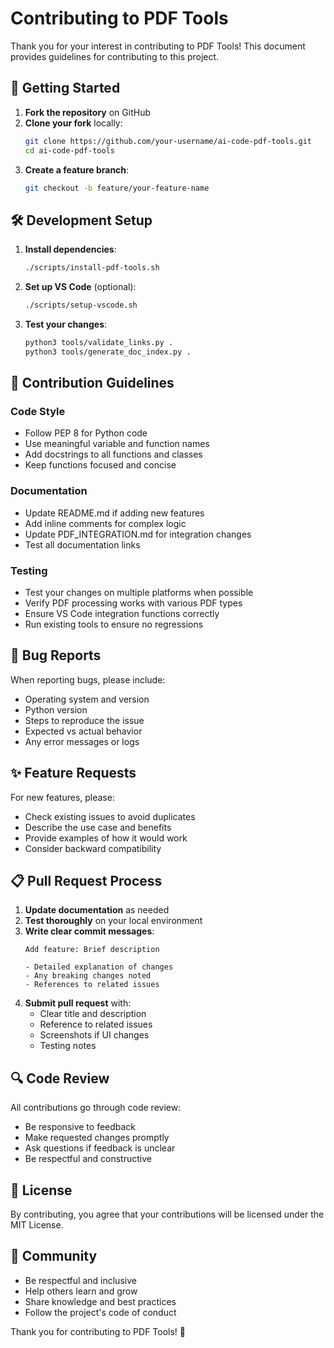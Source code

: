 # Contributing to PDF Tools

Thank you for your interest in contributing to PDF Tools! This document provides guidelines for contributing to this project.

## 🚀 Getting Started

1. **Fork the repository** on GitHub
2. **Clone your fork** locally:
   ```bash
   git clone https://github.com/your-username/ai-code-pdf-tools.git
   cd ai-code-pdf-tools
   ```
3. **Create a feature branch**:
   ```bash
   git checkout -b feature/your-feature-name
   ```

## 🛠️ Development Setup

1. **Install dependencies**:
   ```bash
   ./scripts/install-pdf-tools.sh
   ```

2. **Set up VS Code** (optional):
   ```bash
   ./scripts/setup-vscode.sh
   ```

3. **Test your changes**:
   ```bash
   python3 tools/validate_links.py .
   python3 tools/generate_doc_index.py .
   ```

## 📝 Contribution Guidelines

### Code Style
- Follow PEP 8 for Python code
- Use meaningful variable and function names
- Add docstrings to all functions and classes
- Keep functions focused and concise

### Documentation
- Update README.md if adding new features
- Add inline comments for complex logic
- Update PDF_INTEGRATION.md for integration changes
- Test all documentation links

### Testing
- Test your changes on multiple platforms when possible
- Verify PDF processing works with various PDF types
- Ensure VS Code integration functions correctly
- Run existing tools to ensure no regressions

## 🐛 Bug Reports

When reporting bugs, please include:
- Operating system and version
- Python version
- Steps to reproduce the issue
- Expected vs actual behavior
- Any error messages or logs

## ✨ Feature Requests

For new features, please:
- Check existing issues to avoid duplicates
- Describe the use case and benefits
- Provide examples of how it would work
- Consider backward compatibility

## 📋 Pull Request Process

1. **Update documentation** as needed
2. **Test thoroughly** on your local environment
3. **Write clear commit messages**:
   ```
   Add feature: Brief description
   
   - Detailed explanation of changes
   - Any breaking changes noted
   - References to related issues
   ```
4. **Submit pull request** with:
   - Clear title and description
   - Reference to related issues
   - Screenshots if UI changes
   - Testing notes

## 🔍 Code Review

All contributions go through code review:
- Be responsive to feedback
- Make requested changes promptly
- Ask questions if feedback is unclear
- Be respectful and constructive

## 📄 License

By contributing, you agree that your contributions will be licensed under the MIT License.

## 🤝 Community

- Be respectful and inclusive
- Help others learn and grow
- Share knowledge and best practices
- Follow the project's code of conduct

Thank you for contributing to PDF Tools! 🎉